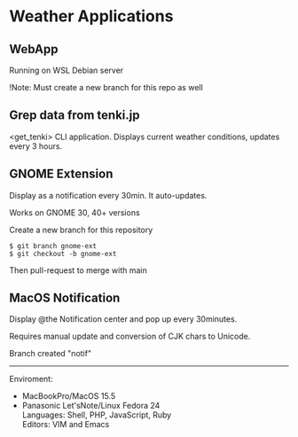 # Weather Applications

## WebApp

Running on WSL Debian server

!Note: Must create a new branch for this repo as well

## Grep data from tenki.jp
<get_tenki>
CLI application. Displays current weather conditions, updates every 3 hours.

## GNOME Extension

Display as a notification every 30min. It auto-updates.

Works on GNOME 30, 40+ versions

Create a new branch for this repository

	$ git branch gnome-ext
	$ git checkout -b gnome-ext

Then pull-request to merge with main

## MacOS Notification

Display @the Notification center and pop up every 30minutes.

Requires manual update and conversion of CJK chars to Unicode.

Branch created "notif"

---
Enviroment: 
- MacBookPro/MacOS 15.5<br>
- Panasonic Let'sNote/Linux Fedora 24<br>
Languages: Shell, PHP, JavaScript, Ruby<br>
Editors: VIM and Emacs
